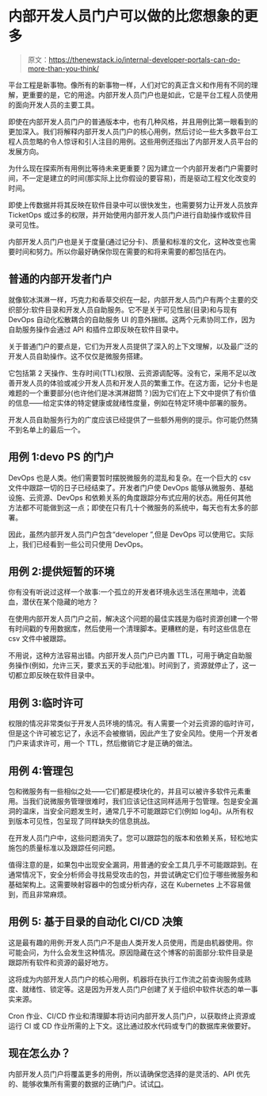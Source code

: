 # 内部开发人员门户可以做的比您想象的更多

> 原文：<https://thenewstack.io/internal-developer-portals-can-do-more-than-you-think/>

平台工程是新事物。像所有的新事物一样，人们对它的真正含义和作用有不同的理解，更重要的是，它的用途。内部开发人员门户也是如此，它是平台工程人员使用的面向开发人员的主要工具。

即使在内部开发人员门户的普通版本中，也有几种风格，并且用例比第一眼看到的更加深入。我们将解释内部开发人员门户的核心用例，然后讨论一些大多数平台工程人员忽略的令人惊讶和引人注目的用例。这些用例还指出了内部开发人员平台的发展方向。

为什么现在探索所有用例比等待未来更重要？因为建立一个内部开发者门户需要时间，不一定是建立的时间(那实际上比你假设的要容易)，而是驱动工程文化改变的时间。

即使上传数据并将其反映在软件目录中可以很快发生，也需要努力让开发人员放弃 TicketOps 或过多的权限，并开始使用内部开发人员门户进行自助操作或软件目录可见性。

内部开发人员门户也是关于度量(通过记分卡)、质量和标准的文化，这种改变也需要时间和努力。所以你最好确保你现在需要的和将来需要的都包括在内。

## **普通的内部开发者门户**

就像软冰淇淋一样，巧克力和香草交织在一起，内部开发人员门户有两个主要的交织部分:软件目录和开发人员自助服务。它不是关于可见性层(目录)和与现有 DevOps 自动化松散耦合的自助服务 UI 的意外捆绑。这两个元素协同工作，因为自助服务操作会通过 API 和插件立即反映在软件目录中。

关于普通门户的要点是，它们为开发人员提供了深入的上下文理解，以及最广泛的开发人员自助操作。这不仅仅是微服务搭建。

它包括第 2 天操作、生存时间(TTL)权限、云资源调配等。没有它，采用不足以改善开发人员的体验或减少开发人员和开发人员的繁重工作。在这方面，记分卡也是难题的一个重要部分(也许他们是冰淇淋甜筒？)因为它们在上下文中提供了有价值的信息——给定实体的特定健康或就绪性度量，例如在特定环境中部署的服务。

开发人员自助服务行为的广度应该已经提供了一些额外用例的提示。你可能仍然猜不到名单上的最后一个。

## **用例 1:devo PS 的门户**

DevOps 也是人类。他们需要暂时摆脱微服务的混乱和复杂。在一个巨大的 csv 文件中跟踪一切的日子已经结束了。开发者门户使 DevOps 能够从微服务、基础设施、云资源、DevOps 和依赖关系的角度跟踪分布式应用的状态。用任何其他方法都不可能做到这一点；即使在只有几十个微服务的系统中，每天也有太多的部署。

因此，虽然内部开发人员门户包含“developer ”,但是 DevOps 可以使用它。实际上，我们已经看到一些公司只使用 DevOps。

## **用例 2:提供短暂的环境**

你有没有听说过这样一个故事:一个孤立的开发者环境永远生活在黑暗中，流着血，潜伏在某个隐藏的地方？

在使用内部开发人员门户之前，解决这个问题的最佳实践是为临时资源创建一个带有时间戳的专用数据库，然后使用一个清理脚本。更糟糕的是，有时这些信息在 csv 文件中被跟踪。

不用说，这种方法容易出错。内部开发人员门户已内置 TTL，可用于确定自助服务操作(例如，允许三天，要求五天的手动批准)。时间到了，资源就停止了，这一切都立即反映在软件目录中。

## **用例 3:临时许可**

权限的情况非常类似于开发人员环境的情况。有人需要一个对云资源的临时许可，但是这个许可被忘记了，永远不会被撤销，因此产生了安全风险。使用一个开发者门户来请求许可，用一个 TTL，然后撤销它才是正确的做法。

## **用例 4:管理包**

包和微服务有一些相似之处——它们都是模块化的，并且可以被许多软件元素重用。当我们说微服务管理很难时，我们应该记住这同样适用于包管理。包是安全漏洞的温床，当安全问题发生时，通常几乎不可能跟踪它们(例如 log4j)。从所有权到版本可见性，包呈现了同样缺失的信息挑战。

在开发人员门户中，这些问题消失了。您可以跟踪包的版本和依赖关系，轻松地实施包的质量标准以及跟踪任何问题。

值得注意的是，如果包中出现安全漏洞，用普通的安全工具几乎不可能跟踪到。在通常情况下，安全分析师会寻找易受攻击的包，并尝试确定它们位于哪些微服务和基础架构上。这需要映射容器中的包或分析内存，这在 Kubernetes 上不容易做到，而且非常麻烦。

## **用例 5:** **基于目录的自动化 CI/CD 决策**

这是最有趣的用例:开发人员门户不是由人类开发人员使用，而是由机器使用。你可能会问，为什么会发生这种情况。原因隐藏在这个博客的前面部分:软件目录是跟踪所有软件和资源的最好地方。

这将成为内部开发人员门户的核心用例，机器将在执行工作流之前查询服务成熟度、就绪性、锁定等。这是因为开发人员门户创建了关于组织中软件状态的单一事实来源。

Cron 作业、CI/CD 作业和清理脚本将访问内部开发人员门户，以获取终止资源或运行 CI 或 CD 作业所需的上下文。这比通过胶水代码或专门的数据库来做要好。

## **现在怎么办？**

内部开发人员门户将覆盖更多的用例，所以请确保您选择的是灵活的、API 优先的、能够收集所有需要的数据的正确门户。试试[口](https://www.getport.io/)。

<svg xmlns:xlink="http://www.w3.org/1999/xlink" viewBox="0 0 68 31" version="1.1"><title>Group</title> <desc>Created with Sketch.</desc></svg>